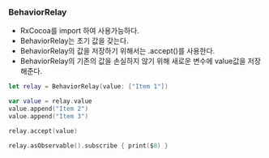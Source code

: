 ### BehaviorRelay

- RxCocoa를 import 하여 사용가능하다. 
- BehaviorRelay는 초기 값을 갖는다. 
- BehaviorRelay의 값을 저장하기 위해서는 .accept()를 사용한다. 
- BehaviorRelay의 기존의 값을 손실하지 않기 위해 새로운 변수에 value값을 저장해준다. 


```swift
let relay = BehaviorRelay(value: ["Item 1"])

var value = relay.value
value.append("Item 2")
value.append("Item 3")

relay.accept(value)

relay.asObservable().subscribe { print($0) }
```
